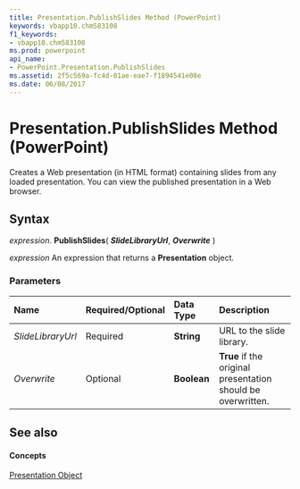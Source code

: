 ```yaml
---
title: Presentation.PublishSlides Method (PowerPoint)
keywords: vbapp10.chm583108
f1_keywords:
- vbapp10.chm583108
ms.prod: powerpoint
api_name:
- PowerPoint.Presentation.PublishSlides
ms.assetid: 2f5c569a-fc4d-01ae-eae7-f1894541e08e
ms.date: 06/08/2017
---
```



# Presentation.PublishSlides Method (PowerPoint)

Creates a Web presentation (in HTML format) containing slides from any loaded presentation. You can view the published presentation in a Web browser.


## Syntax

 _expression_. **PublishSlides**( **_SlideLibraryUrl_**, **_Overwrite_** )

 _expression_ An expression that returns a **Presentation** object.


### Parameters



|**Name**|**Required/Optional**|**Data Type**|**Description**|
|:-----|:-----|:-----|:-----|
| _SlideLibraryUrl_|Required|**String**|URL to the slide library.|
| _Overwrite_|Optional|**Boolean**|**True** if the original presentation should be overwritten.|

## See also


#### Concepts


[Presentation Object](PowerPoint.Presentation.md)

